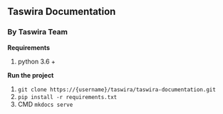 ## Taswira Documentation

### By Taswira Team

**Requirements**

1. python 3.6 +

**Run the project**

1. `git clone https://{username}/taswira/taswira-documentation.git`
2. `pip install -r requirements.txt`
3. CMD `mkdocs serve`
